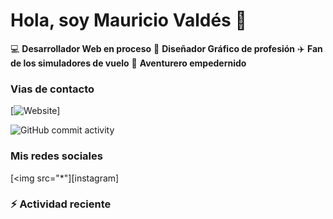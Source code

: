# Hola, soy Mauricio Valdés 👋

💻 **Desarrollador Web en proceso** 
🎨 **Diseñador Gráfico de profesión** 
✈️ **Fan de los simuladores de vuelo** 
🚶 **Aventurero empedernido**

### Vias de contacto

[![Website](https://img.shields.io/website?url=https%3A%2F%2Forg-chago2.vercel.app%2F
)]

![GitHub commit activity](https://img.shields.io/github/commit-activity/w/Chago2/Chago2)

### Mis redes sociales

[<img src="*"][instagram]

### :zap: Actividad reciente

<!--RECENT_ACTIVITY:start-->

<!--RECENT_ACTIVITY:last_update-->

